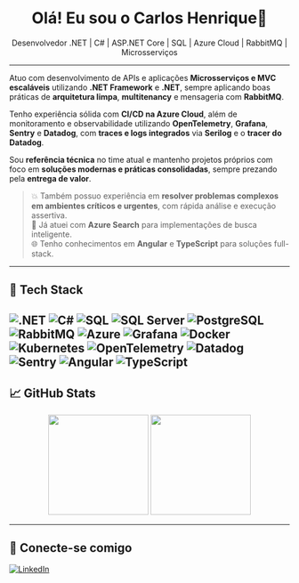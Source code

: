 <h1 align="center">Olá! Eu sou o Carlos Henrique👋</h1>

<p align="center">
Desenvolvedor .NET | C# | ASP.NET Core | SQL | Azure Cloud | RabbitMQ | Microsserviços
</p>

---

Atuo com desenvolvimento de APIs e aplicações **Microsserviços e MVC escaláveis** utilizando **.NET Framework** e **.NET**, sempre aplicando boas práticas de **arquitetura limpa**, **multitenancy** e mensageria com **RabbitMQ**.

Tenho experiência sólida com **CI/CD na Azure Cloud**, além de monitoramento e observabilidade utilizando **OpenTelemetry**, **Grafana**, **Sentry** e **Datadog**, com **traces e logs integrados** via **Serilog** e o **tracer do Datadog**.

Sou **referência técnica** no time atual e mantenho projetos próprios com foco em **soluções modernas e práticas consolidadas**, sempre prezando pela **entrega de valor**.

> 💥 Também possuo experiência em **resolver problemas complexos em ambientes críticos e urgentes**, com rápida análise e execução assertiva.  
> 🔎 Já atuei com **Azure Search** para implementações de busca inteligente.  
> 🌐 Tenho conhecimentos em **Angular** e **TypeScript** para soluções full-stack.

---

## 🧠 Tech Stack

![.NET](https://img.shields.io/badge/.NET-512BD4?style=for-the-badge&logo=dotnet&logoColor=white)
![C#](https://img.shields.io/badge/C%23-239120?style=for-the-badge&logo=c-sharp&logoColor=white)
![SQL](https://img.shields.io/badge/SQL-003B57?style=for-the-badge&logo=sqlite&logoColor=white)
![SQL Server](https://img.shields.io/badge/SQL%20Server-CC2927?style=for-the-badge&logo=microsoftsqlserver&logoColor=white)
![PostgreSQL](https://img.shields.io/badge/PostgreSQL-4169E1?style=for-the-badge&logo=postgresql&logoColor=white)
![RabbitMQ](https://img.shields.io/badge/RabbitMQ-FF6600?style=for-the-badge&logo=rabbitmq&logoColor=white)
![Azure](https://img.shields.io/badge/Azure-0089D6?style=for-the-badge&logo=microsoftazure&logoColor=white)
![Grafana](https://img.shields.io/badge/Grafana-F46800?style=for-the-badge&logo=grafana&logoColor=white)
![Docker](https://img.shields.io/badge/Docker-2496ED?style=for-the-badge&logo=docker&logoColor=white)
![Kubernetes](https://img.shields.io/badge/Kubernetes-326CE5?style=for-the-badge&logo=kubernetes&logoColor=white)
![OpenTelemetry](https://img.shields.io/badge/OpenTelemetry-000000?style=for-the-badge&logo=opentelemetry&logoColor=white)
![Datadog](https://img.shields.io/badge/Datadog-632CA6?style=for-the-badge&logo=datadog&logoColor=white)
![Sentry](https://img.shields.io/badge/Sentry-362D59?style=for-the-badge&logo=sentry&logoColor=white)
![Angular](https://img.shields.io/badge/Angular-DD0031?style=for-the-badge&logo=angular&logoColor=white)
![TypeScript](https://img.shields.io/badge/TypeScript-3178C6?style=for-the-badge&logo=typescript&logoColor=white)
---

## 📈 GitHub Stats

<div align="center">
  <img height="180em" src="https://github-readme-stats.vercel.app/api?username=CarlosDoScript&show_icons=true&theme=algolia&include_all_commits=true&count_private=true"/>
  <img height="180em" src="https://github-readme-stats.vercel.app/api/top-langs/?username=CarlosDoScript&layout=compact&langs_count=6&theme=algolia"/>
</div>

---

## 🔗 Conecte-se comigo

[![LinkedIn](https://img.shields.io/badge/-LinkedIn-blue?style=for-the-badge&logo=linkedin&logoColor=white)](https://www.linkedin.com/in/carlos-henrique-2021/)

